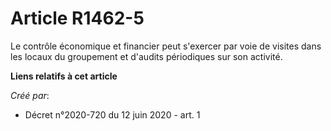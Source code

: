 # Article R1462-5

Le contrôle économique et financier peut s'exercer par voie de visites dans les locaux du groupement et d'audits périodiques
sur son activité.

**Liens relatifs à cet article**

_Créé par_:

  - Décret n°2020-720 du 12 juin 2020 - art. 1
